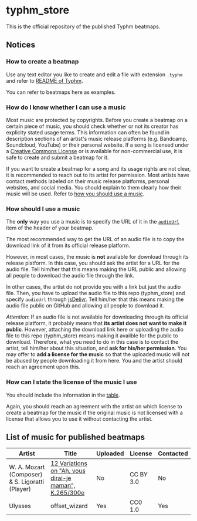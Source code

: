 # typhm_store

This is the official repository of the published Typhm beatmaps.

## Notices

### How to create a beatmap

Use any text editor you like to create and edit a file with extension `.typhm`
and refer to [README of Typhm](https://github.com/UlyssesZh/typhm#how-to-compose-a-beatmap).

You can refer to beatmaps here as examples.

### How do I know whether I can use a music

Most music are protected by copyrights.
Before you create a beatmap on a certain piece of music,
you should check whether or not its creator has explicity stated usage terms.
This information can often be found in description sections
of an artist's music release platforms
(e.g. Bandcamp, Soundcloud, YouTube)
or their personal website.
If a song is licensed under a [Creative Commons License](https://creativecommons.org/)
or is available for non-commercial use,
it is safe to create and submit a beatmap for it.

If you want to create a beatmap for a song and its usage rights are not clear,
it is recommended to reach out to its artist for permission.
Most artists have contact methods labeled on their music release platforms,
personal websites, and social media.
You should explain to them clearly how their music will be used.
Refer to [how you should use a music](#how-should-i-use-a-music).

### How should I use a music

The **only** way you use a music is to specify the URL of it
in the [`audioUrl`](https://github.com/UlyssesZh/typhm#audiourl) item
of the header of your beatmap.

The most recommended way to get the URL of an audio file
is to copy the download link of it from its official release platform.

However, in most cases, the music is **not** available for download
through its release platform.
In this case, you should ask the artist for a URL for the audio file.
Tell him/her that this means making the URL public and
allowing all people to download the audio file through the link.

In other cases, the artist do not provide you with a link but just the audio file.
Then, you have to upload the audio file to this repo (typhm_store)
and specify `audioUrl` through [jsDelivr](https://www.jsdelibr.com/).
Tell him/her that this means making the audio file public on GitHub
and allowing all people to download it.

*Attention*:
If an audio file is not available for downloading through its official release platform,
it probably means that **its artist does not want to make it public**.
However, attaching the download link here or
uploading the audio file to this repo (typhm_store)
means making it availble for the public to download.
Therefore, what you need to do in this case is to contact the artist,
tell him/her about this situation, and **ask for his/her permission**.
You may offer to **add a license for the music** so that the uploaded music
will not be abused by people downloading it from here.
You and the artist should reach an agreement upon this.

### How can I state the license of the music I use

You should include the information in the [table](#list-of-music-for-published-beatmaps).

Again, you should reach an agreement with the artist on
which license to create a beatmap for the music
if the original music is not licensed with a license
that allows you to use it without contacting the artist.

## List of music for published beatmaps

| Artist | Title | Uploaded | License | Contacted |
| --- | --- | --- | --- | --- |
| W. A. Mozart (Composer) & S. Ligoratti (Player) | [12 Variations on "Ah, vous dirai-je maman", K.265/300e] | No | CC BY 3.0 | No | 
| Ulysses | offset_wizard | Yes | CC0 1.0 | Yes |

[12 Variations on "Ah, vous dirai-je maman", K.265/300e]: https://imslp.org/wiki/12_Variations_on_%22Ah,_vous_dirai-je_maman%22,_K.265/300e_(Mozart,_Wolfgang_Amadeus)
